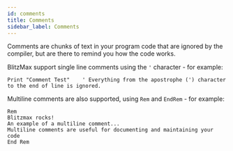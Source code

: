 ```yaml
---
id: comments
title: Comments
sidebar_label: Comments
---
```


Comments are chunks of text in your program code that are ignored by the compiler, but are there to remind you how the
code works.

BlitzMax support single line comments using the ```'``` character - for example:

```blitzmax
Print "Comment Test"    ' Everything from the apostrophe (') character to the end of line is ignored.
```
Multiline comments are also supported, using `Rem` and `EndRem` - for example:

```blitzmax
Rem
Blitzmax rocks!
An example of a multiline comment...
Multiline comments are useful for documenting and maintaining your code
End Rem
```

